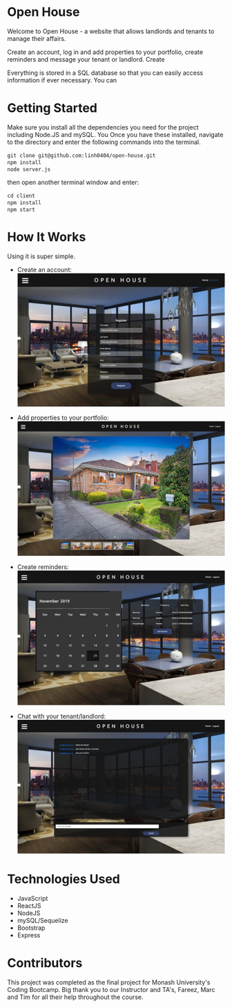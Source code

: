 # Open House
Welcome to Open House - a website that allows landlords and tenants to manage their affairs.

Create an account, log in and add properties to your portfolio, create reminders and message your tenant or landlord. Create

Everything is stored in a SQL database so that you can easily access information if ever necessary. You can


# Getting Started
Make sure you install all the dependencies you need for the project including Node.JS and mySQL. You
Once you have these installed, navigate to the directory and enter the following commands into the terminal. 

```
git clone git@github.com:linh0404/open-house.git
npm install 
node server.js
```

then open another terminal window and enter:

```
cd client
npm install
npm start
```


# How It Works
Using it is super simple. 

- Create an account:
![GitHub Logo](/client/public/images/screenshot1.png)

- Add properties to your portfolio:
![GitHub Logo](/client/public/images/screenshot2.png)

- Create reminders:
![GitHub Logo](/client/public/images/screenshot3.png)

- Chat with your tenant/landlord:
![GitHub Logo](/client/public/images/screenshot4.png)


# Technologies Used

- JavaScript
- ReactJS
- NodeJS
- mySQL/Sequelize
- Bootstrap
- Express 


# Contributors
This project was completed as the final project for Monash University's Coding Bootcamp. Big thank you to our Instructor and TA's, Fareez, Marc and Tim for all their help throughout the course. 



